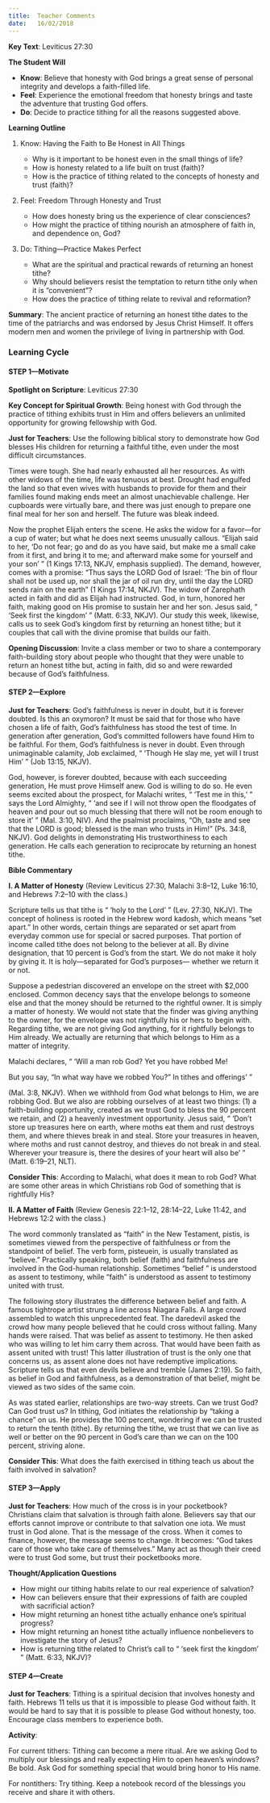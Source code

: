 ```yaml
---
title:  Teacher Comments
date:   16/02/2018
---
```


**Key Text**: Leviticus 27:30 

**The Student Will** 

- **Know**: Believe that honesty with God brings a great sense of personal integrity and develops a faith-filled life.
- **Feel**: Experience the emotional freedom that honesty brings and taste the adventure that trusting God offers.
- **Do**: Decide to practice tithing for all the reasons suggested above. 

**Learning Outline** 

1. Know: Having the Faith to Be Honest in All Things 
	+ Why is it important to be honest even in the small things of life?
	+ How is honesty related to a life built on trust (faith)?
	+ How is the practice of tithing related to the concepts of honesty and trust (faith)? 

2. Feel: Freedom Through Honesty and Trust 
	+ How does honesty bring us the experience of clear consciences? 
	+ How might the practice of tithing nourish an atmosphere of faith in, and dependence on, God? 

3. Do: Tithing—Practice Makes Perfect 
	+ What are the spiritual and practical rewards of returning an honest tithe? 
	+ Why should believers resist the temptation to return tithe only when it is “convenient”? 
	+ How does the practice of tithing relate to revival and reformation? 

**Summary**: The ancient practice of returning an honest tithe dates to the time of the patriarchs and was endorsed by Jesus Christ Himself. It offers modern men and women the privilege of living in partnership with God. 

### Learning Cycle 

#### STEP 1—Motivate 

**Spotlight on Scripture**: Leviticus 27:30 

**Key Concept for Spiritual Growth**: Being honest with God through the practice of tithing exhibits trust in Him and offers believers an unlimited opportunity for growing fellowship with God. 

**Just for Teachers**: Use the following biblical story to demonstrate how God blesses His children for returning a faithful tithe, even under the most difficult circumstances. 

Times were tough. She had nearly exhausted all her resources. As with other widows of the time, life was tenuous at best. Drought had engulfed the land so that even wives with husbands to provide for them and their families found making ends meet an almost unachievable challenge. Her cupboards were virtually bare, and there was just enough to prepare one final meal for her son and herself. The future was bleak indeed. 

Now the prophet Elijah enters the scene. He asks the widow for a favor—for a cup of water; but what he does next seems unusually callous. “Elijah said to her, ‘Do not fear; go and do as you have said, but make me a small cake from it first, and bring it to me; and afterward make some for yourself and your son’ ” (1 Kings 17:13, NKJV, emphasis supplied). The demand, however, comes with a promise: “Thus says the LORD God of Israel: ‘The bin of flour shall not be used up, nor shall the jar of oil run dry, until the day the LORD sends rain on the earth” (1 Kings 17:14, NKJV). The widow of Zarephath acted in faith and did as Elijah had instructed. God, in turn, honored her faith, making good on His promise to sustain her and her son. Jesus said, “ ‘Seek first the kingdom’ ” (Matt. 6:33, NKJV). Our study this week, likewise, calls us to seek God’s kingdom first by returning an honest tithe; but it couples that call with the divine promise that builds our faith. 

**Opening Discussion**: Invite a class member or two to share a contemporary faith-building story about people who thought that they were unable to return an honest tithe but, acting in faith, did so and were rewarded because of God’s faithfulness. 

#### STEP 2—Explore 

**Just for Teachers**: God’s faithfulness is never in doubt, but it is forever doubted. Is this an oxymoron? It must be said that for those who have chosen a life of faith, God’s faithfulness has stood the test of time. In generation after generation, God’s committed followers have found Him to be faithful. For them, God’s faithfulness is never in doubt. Even through unimaginable calamity, Job exclaimed, “ ‘Though He slay me, yet will I trust Him’ ” (Job 13:15, NKJV). 

God, however, is forever doubted, because with each succeeding generation, He must prove Himself anew. God is willing to do so. He even seems excited about the prospect, for Malachi writes, “ ‘Test me in this,’ ” says the Lord Almighty, “ ‘and see if I will not throw open the floodgates of heaven and pour out so much blessing that there will not be room enough to store it’ ” (Mal. 3:10, NIV). And the psalmist proclaims, “Oh, taste and see that the LORD is good; blessed is the man who trusts in Him!” (Ps. 34:8, NKJV). God delights in demonstrating His trustworthiness to each generation. He calls each generation to reciprocate by returning an honest tithe. 

**Bible Commentary** 

**I. A Matter of Honesty** (Review Leviticus 27:30, Malachi 3:8–12, Luke 16:10, and Hebrews 7:2–10 with the class.) 

Scripture tells us that tithe is “ ‘holy to the Lord’ ” (Lev. 27:30, NKJV). The concept of holiness is rooted in the Hebrew word kadosh, which means “set apart.” In other words, certain things are separated or set apart from everyday common use for special or sacred purposes. That portion of income called tithe does not belong to the believer at all. By divine designation, that 10 percent is God’s from the start. We do not make it holy by giving it. It is holy—separated for God’s purposes— whether we return it or not. 

Suppose a pedestrian discovered an envelope on the street with $2,000 enclosed. Common decency says that the envelope belongs to someone else and that the money should be returned to the rightful owner. It is simply a matter of honesty. We would not state that the finder was giving anything to the owner, for the envelope was not rightfully his or hers to begin with. Regarding tithe, we are not giving God anything, for it rightfully belongs to Him already. We actually are returning that which belongs to Him as a matter of integrity. 

Malachi declares, “ ‘Will a man rob God? Yet you have robbed Me! 

But you say, “In what way have we robbed You?” In tithes and offerings’ ” 

(Mal. 3:8, NKJV). When we withhold from God what belongs to Him, we are robbing God. But we also are robbing ourselves of at least two things: (1) a faith-building opportunity, created as we trust God to bless the 90 percent we retain, and (2) a heavenly investment opportunity. Jesus said, “ ‘Don’t store up treasures here on earth, where moths eat them and rust destroys them, and where thieves break in and steal. Store your treasures in heaven, where moths and rust cannot destroy, and thieves do not break in and steal. Wherever your treasure is, there the desires of your heart will also be’ ” (Matt. 6:19–21, NLT). 

**Consider This**: According to Malachi, what does it mean to rob God? What are some other areas in which Christians rob God of something that is rightfully His? 

**II. A Matter of Faith** (Review Genesis 22:1–12, 28:14–22, Luke 11:42, and Hebrews 12:2 with the class.) 

The word commonly translated as “faith” in the New Testament, pistis, is sometimes viewed from the perspective of faithfulness or from the standpoint of belief. The verb form, pisteuein, is usually translated as “believe.” Practically speaking, both belief (faith) and faithfulness are involved in the God-human relationship. Sometimes “belief ” is understood as assent to testimony, while “faith” is understood as assent to testimony united with trust. 

The following story illustrates the difference between belief and faith. A famous tightrope artist strung a line across Niagara Falls. A large crowd assembled to watch this unprecedented feat. The daredevil asked the crowd how many people believed that he could cross without falling. Many hands were raised. That was belief as assent to testimony. He then asked who was willing to let him carry them across. That would have been faith as assent united with trust! This latter illustration of trust is the only one that concerns us, as assent alone does not have redemptive implications. Scripture tells us that even devils believe and tremble (James 2:19). So faith, as belief in God and faithfulness, as a demonstration of that belief, might be viewed as two sides of the same coin. 

As was stated earlier, relationships are two-way streets. Can we trust God? Can God trust us? In tithing, God initiates the relationship by “taking a chance” on us. He provides the 100 percent, wondering if we can be trusted to return the tenth (tithe). By returning the tithe, we trust that we can live as well or better on the 90 percent in God’s care than we can on the 100 percent, striving alone. 

**Consider This**: What does the faith exercised in tithing teach us about the faith involved in salvation? 

#### STEP 3—Apply 

**Just for Teachers**: How much of the cross is in your pocketbook? Christians claim that salvation is through faith alone. Believers say that our efforts cannot improve or contribute to that salvation one iota. We must trust in God alone. That is the message of the cross. When it comes to finance, however, the message seems to change. It becomes: “God takes care of those who take care of themselves.” Many act as though their creed were to trust God some, but trust their pocketbooks more. 

**Thought/Application Questions** 

- How might our tithing habits relate to our real experience of salvation? 
- How can believers ensure that their expressions of faith are coupled with sacrificial action? 
- How might returning an honest tithe actually enhance one’s spiritual progress? 
- How might returning an honest tithe actually influence nonbelievers to investigate the story of Jesus? 
- How is returning tithe related to Christ’s call to “ ‘seek first the kingdom’ ” (Matt. 6:33, NKJV)? 

#### STEP 4—Create 

**Just for Teachers**: Tithing is a spiritual decision that involves honesty and faith. Hebrews 11 tells us that it is impossible to please God without faith. It would be hard to say that it is possible to please God without honesty, too. Encourage class members to experience both. 

**Activity**: 

For current tithers: Tithing can become a mere ritual. Are we asking God to multiply our blessings and really expecting Him to open heaven’s windows? Be bold. Ask God for something special that would bring honor to His name. 

For nontithers: Try tithing. Keep a notebook record of the blessings you receive and share it with others. 
